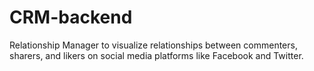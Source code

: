 # CRM-backend
Relationship Manager to visualize relationships between commenters, sharers, and likers on social media platforms like Facebook and Twitter.
